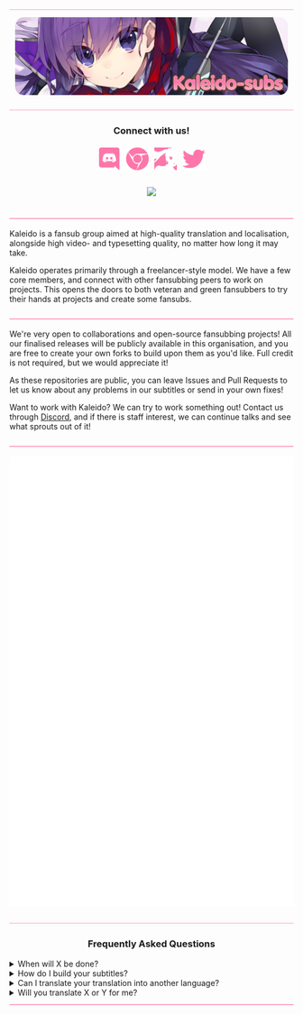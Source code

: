 <!-- TO-DO: Figure out why <style> tags don't work -->
<img src="img/misc/hr.png" style="width: auto;">

<p style="text-align: center; margin: 10px;">
    <img src="img/banners/banner.jpg" style="border-radius: 15px" alt="banner"></img>
</p>

<img src="img/misc/hr.png" style="width: auto;">

<h3 align="center">Connect with us!</h3>
<p align="center">
<a href="https://discord.gg/dk7aadV" target="_blank"><img style="display: inline-block; width: 40px; height: auto; margin: 3px;" src="img/icons/discord.png" alt="Discord" /></a>
<a href="https://kaleido.kageru.moe/" target="_blank"><img style="display: inline-block; width: 40px; height: auto; margin: 3px;" src="img/icons/chrome.png" alt="Website"/></a>
<a href="https://nyaa.si/user/Kaleido-subs" target="_blank"><img style="display: inline-block; width: 40px; height: auto; margin: 3px;" src="img/icons/cat.jpg" alt="Cat Site"/></a>
<a href="https://twitter.com/kaleidosubs" target="_blank"><img style="display: inline-block; width: 40px; height: auto; margin: 3px;" src="img/icons/twitter.png" alt="Twitter" /></a>
</p>

<p align="center">
    <img style="display: inline-block; margin: 10px;" src="https://komarev.com/ghpvc/?username=Kaleido-subs&color=fd76aa&label=Views"><img>
</div>
</p>

<img src="img/misc/hr.png" style="width: auto;">

Kaleido is a fansub group aimed at high-quality translation and localisation, alongside high video- and typesetting
quality, no matter how long it may take.

Kaleido operates primarily through a freelancer-style model. We have a few core members, and connect with other fansubbing
peers to work on projects. This opens the doors to both veteran and green fansubbers to try their hands at projects and
create some fansubs.

<img src="img/misc/hr.png" style="width: auto;">

We're very open to collaborations and open-source fansubbing projects! All our finalised releases will be publicly
available in this organisation, and you are free to create your own forks to build upon them as you'd like. Full credit
is not required, but we would appreciate it!

As these repositories are public, you can leave Issues and Pull Requests to let us know about any problems in our
subtitles or send in your own fixes!

Want to work with Kaleido? We can try to work something out! Contact us through
<a href=https://discord.gg/dk7aadV target="_blank">Discord</a>, and if there is staff interest, we can continue talks
and see what sprouts out of it!

<img src="img/misc/hr.png" style="width: auto;">

<p align="center">
    <img src="https://raw.githubusercontent.com/Kaleido-subs/.github/30687bc48758ec1468d7794723d6dc41c9aa8c86/github-metrics.svg">
</p>

<!-- TODO: Make deschtimes progress visible here somehow or another? Shinon? -->

<img src="img/misc/hr.png" style="width: auto;">

<h3 align="center"> Frequently Asked Questions</h3>

<details><summary>When will X be done?</summary>
<ul>
    <li>
    We're done when we're done, simple as that really. If you want specific details on what the hold-up may be, please
    check our <a href="https://kaleido.kageru.moe/" target="_blank">main website</a> for the Deschtimes feed, or feel
    free to ask in our <a href="https://discord.gg/dk7aadV" target="_blank">Discord server</a> (and if you have the
    relevant expertise, please do not hesitate to apply!).
    </li>
</ul>
</details>

<details><summary>How do I build your subtitles?</summary>
<ul>
    <li>
    We use a tool called <a href=https://github.com/Myaamori/SubKt target="_blank">SubKt</a> to build all our subtitle
    scripts. You can build the subtitles by running <code>./gradlew merge.01`</code> (or other episodes). For muxing,
    you must make sure the name of the encode you'd like to mux with matches the "premux" property of the project (check
     `<code>sub.properties</code>), and then run <code>./gradlew mux.01</code>. For further questions, please check out
     the official <a href="https://github.com/Myaamori/SubKt/tree/master/docs" target="_blank">SubKt documentation</a>.
    </li>
</ul>
</details>

<details><summary>Can I translate your translation into another language?</summary>
<ul>
    <li>
    By all means, please do! Credit would be much appreciated if you make use of our subtitles. You may also want to
    make sure to update the <code>sub.properties</code> before you start building your subtitles.
    </li>
</ul>
</details>

<details><summary>Will you translate X or Y for me?</summary>
<ul>
    <li>
    We do not currently accept specific subbing requests. If you're interested in doing it as a project, we may consider
    doing it if there's staff interest and you already have some staff of your own.
    </li>
</ul>
</details>

<img src="img/misc/hr.png" style="width: auto;">
